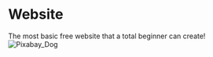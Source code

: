 # Website
The most basic free website that a total beginner can create!
![Pixabay_Dog](pixabay_dog.jpg)
